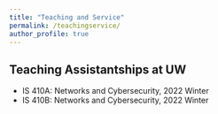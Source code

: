 ```yaml
---
title: "Teaching and Service"
permalink: /teachingservice/
author_profile: true
---
```


## Teaching Assistantships at UW
- IS 410A: Networks and Cybersecurity, 2022 Winter
- IS 410B: Networks and Cybersecurity, 2022 Winter
